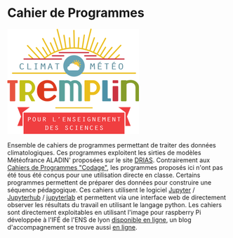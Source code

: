# Cahier de Programmes

![Projet tremplin](images/tremplinColorSmall.png)


Ensemble de cahiers de programmes permettant de traiter des données climatologiques. Ces programmes exploitent les sirties de modèles Météofrance ALADIN' proposées sur le site [DRIAS](http://www.drias-climat.fr/). Contrairement aux [Cahiers de Programmes "Codage"](https://contrib-tremplin.ens-lyon.fr/Tremplin-des-Sciences/CahierDeProgrammesCodage/files/tip/), les programmes proposés ici n'ont pas été tous été conçus pour une utilisation directe en classe. Certains programmes permettent de préparer des données pour construire une séquence pédagogique. Ces cahiers utilisent le logiciel [Jupyter](http://jupyter.org/) / [Jupyterhub](https://github.com/jupyterhub/jupyterhub) / [jupyterlab](https://pypi.org/project/jupyterlab/) et permettent via une interface web de directement observer les résultats du travail en utilisant le langage python. Les cahiers sont directement exploitables en utilisant l'image pour raspberry Pi développée à l'IFÉ de l'ENS de lyon [disponible en ligne](http://mediaserv.climatetmeteo.fr/images/RaspBerry/DebianStretchPi3/), un blog d'accompagnement se trouve aussi [en ligne](http://blog.climatetmeteo.fr/GerardVidal/).
